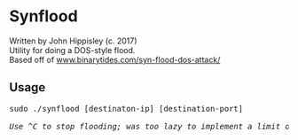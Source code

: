 # Synflood

Written by John Hippisley (c. 2017)<br/>
Utility for doing a DOS-style flood.<br/>
Based off of www.binarytides.com/syn-flood-dos-attack/

## Usage
<pre>
sudo ./synflood [destinaton-ip] [destination-port]<br/>
<i>Use ^C to stop flooding; was too lazy to implement a limit of some sort :P</i>
</pre>

